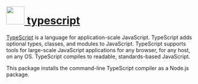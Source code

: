 # [<img src="https://cdn.rawgit.com/chocolatey/chocolatey-coreteampackages/867a5eb4c37a563906cd2b31ef6e387466b7cdcc/icons/typescript.png" height="48" width="48" /> typescript](https://chocolatey.org/packages/typescript)

[TypeScript](https://www.typescriptlang.org/) is a language for application-scale JavaScript. TypeScript adds optional types, classes, and modules to JavaScript. TypeScript supports tools for large-scale JavaScript applications for any browser, for any host, on any OS. TypeScript compiles to readable, standards-based JavaScript.

This package installs the command-line TypeScript compiler as a Node.js package.